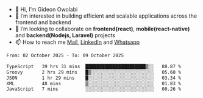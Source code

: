 - 👋 Hi, I’m Gideon Owolabi
- 👀 I’m interested in building efficient and scalable applications across the frontend and backend
- 💞️ I’m looking to collaborate on <b>frontend(react)</b>, <b>mobile(react-native)</b> and <b>backend(Nodejs, Laravel)</b> projects
- 📫 How to reach me <a href="mailto:gideoniyin2021@gmail.com">Mail</a>, <a href="https://www.linkedin.com/in/gideon-owolabi-9b667a232/">LinkedIn</a> and <a href="https://wa.me/2348055377085">Whatsapp</a>

<!---
gude1/gude1 is a ✨ special ✨ repository because its `README.md` (this file) appears on your GitHub profile.
You can click the Preview link to take a look at your changes.
--->

<!--START_SECTION:waka-->

```txt
From: 02 October 2025 - To: 09 October 2025

TypeScript   39 hrs 31 mins  ██████████████████████▒░░   88.87 %
Groovy       2 hrs 29 mins   █▒░░░░░░░░░░░░░░░░░░░░░░░   05.60 %
JSON         1 hr 29 mins    █░░░░░░░░░░░░░░░░░░░░░░░░   03.34 %
XML          48 mins         ▒░░░░░░░░░░░░░░░░░░░░░░░░   01.83 %
JavaScript   7 mins          ░░░░░░░░░░░░░░░░░░░░░░░░░   00.26 %
```

<!--END_SECTION:waka-->
